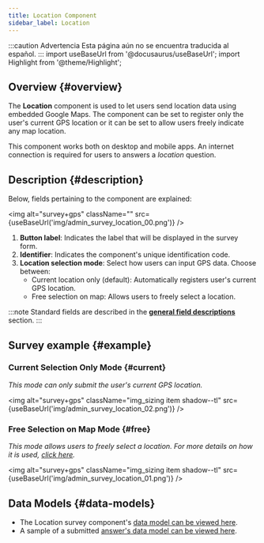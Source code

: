 ```yaml
---
title: Location Component
sidebar_label: Location
---
```


:::caution Advertencia
Esta página aún no se encuentra traducida al español.
:::
import useBaseUrl from '@docusaurus/useBaseUrl';
import Highlight from '@theme/Highlight';

## Overview {#overview}

The **Location** component is used to let users send location data using embedded Google Maps. The component can be set to register only the user's current GPS location or it can be set to allow users freely indicate any map location.

This component works both on desktop and mobile apps. An internet connection is required for users to answers a _location_ question.

## Description {#description}

Below, fields pertaining to the component are explained:

<img alt="survey+gps" className="" src={useBaseUrl('img/admin_survey_location_00.png')} />
<br/>

1. **Button label**: Indicates the label that will be displayed in the survey form.
2. **Identifier**: Indicates the component's unique identification code.
3. **Location selection mode**: Select how users can input GPS data. Choose between:
    - Current location only (default): Automatically registers user's current GPS location.
    - Free selection on map: Allows users to freely select a location.

:::note
Standard fields are described in the [**general field descriptions**](/docs/documentation/admin/survey/survey_overview/#field-descriptions) section.
:::

## Survey example {#example}
### Current Selection Only Mode {#current}
_This mode can only submit the user's current GPS location._

<img alt="survey+gps" className="img_sizing item shadow--tl" src={useBaseUrl('img/admin_survey_location_02.png')} />
<br/>

### Free Selection on Map Mode {#free}
_This mode allows users to freely select a location. For more details on how it is used, [click here](/docs/documentation/client/surveys#location)._

<img alt="survey+gps" className="img_sizing item shadow--tl" src={useBaseUrl('img/admin_survey_location_01.png')} />
<br/>

## Data Models {#data-models}
- The Location survey component's [data model can be viewed here](/docs/documentation/models/surveys/model_questionContentType#gps).
- A sample of a submitted [answer's data model can be viewed here](/docs/documentation/admin/tips/survey_gps_response).

